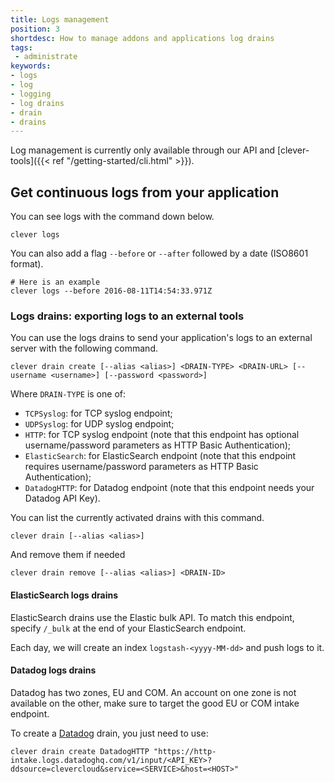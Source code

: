 ```yaml
---
title: Logs management
position: 3
shortdesc: How to manage addons and applications log drains
tags:
 - administrate
keywords:
- logs
- log
- logging
- log drains
- drain
- drains
---
```


Log management is currently only available through our API and [clever-tools]({{< ref "/getting-started/cli.html" >}}).

## Get continuous logs from your application

You can see logs with the command down below.

    clever logs

You can also add a flag `--before` or `--after` followed by a date (ISO8601 format).

    # Here is an example
    clever logs --before 2016-08-11T14:54:33.971Z

### Logs drains: exporting logs to an external tools

You can use the logs drains to send your application's logs to an external server with the following command.


    clever drain create [--alias <alias>] <DRAIN-TYPE> <DRAIN-URL> [--username <username>] [--password <password>]

Where `DRAIN-TYPE` is one of:

 - `TCPSyslog`: for TCP syslog endpoint;
 - `UDPSyslog`: for UDP syslog endpoint;
 - `HTTP`: for TCP syslog endpoint (note that this endpoint has optional username/password parameters as HTTP Basic Authentication);
 - `ElasticSearch`: for ElasticSearch endpoint (note that this endpoint requires username/password parameters as HTTP Basic Authentication);
 - `DatadogHTTP`: for Datadog endpoint (note that this endpoint needs your Datadog API Key).

You can list the currently activated drains with this command.

    clever drain [--alias <alias>]

And remove them if needed

    clever drain remove [--alias <alias>] <DRAIN-ID>

#### ElasticSearch logs drains

ElasticSearch drains use the Elastic bulk API. To match this endpoint, specify `/_bulk` at the end of your ElasticSearch endpoint.

Each day, we will create an index `logstash-<yyyy-MM-dd>` and push logs to it.

#### Datadog logs drains

Datadog has two zones, EU and COM. An account on one zone is not available on the other, make sure to target the good EU or COM intake endpoint.

To create a [Datadog](https://docs.datadoghq.com/api/?lang=python#send-logs-over-http) drain, you just need to use:

    clever drain create DatadogHTTP "https://http-intake.logs.datadoghq.com/v1/input/<API_KEY>?ddsource=clevercloud&service=<SERVICE>&host=<HOST>"
